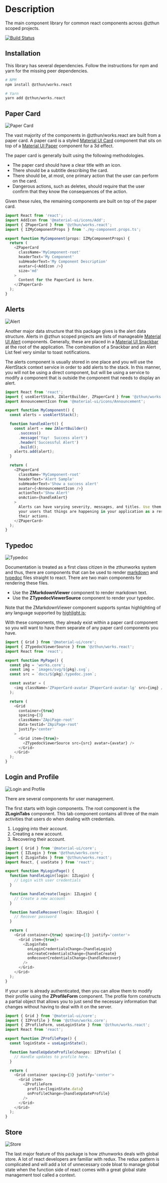 # Description

The main component library for common react components across @zthun scoped projects.

[![Build Status](https://travis-ci.com/zthun/works.svg?branch=master)](https://travis-ci.com/zthun/works)

## Installation

This library has several dependencies. Follow the instructions for npm and yarn for the missing peer dependencies.

```sh
# NPM
npm install @zthun/works.react

# Yarn
yarn add @zthun/works.react
```

## Paper Card

![Paper Card](images/png/works.react.card.png)

The vast majority of the components in @zthun/works.react are built from a paper card. A paper card is a styled [Material UI Card](https://material-ui.com/components/cards/) component that sits on top of a [Material UI Paper](https://material-ui.com/components/paper/) component for a 3d effect.

The paper card is generally built using the following methodologies.

- The paper card should have a clear title with an icon.
- There should be a subtitle describing the card.
- There should be, at most, one primary action that the user can perform on the card.
- Dangerous actions, such as deletes, should require that the user confirm that they know the consequences of the action.

Given these rules, the remaining components are built on top of the paper card.

```ts
import React from 'react';
import AddIcon from '@material-ui/icons/Add';
import { ZPaperCard } from '@zthun/works.react';
import { IZMyComponentProps } from './my-component.props.ts';

export function MyComponent(props: IZMyComponentProps) {
  return (
    <ZPaperCard
      className='MyComponent-root'
      headerText='My Component'
      subHeaderText='My Component Description'
      avatar={<AddIcon />}
      size='md'
    >
      Content for the PaperCard is here.
    </ZPaperCard>
  );
}
```

## Alerts

![Alert](images/png/works.react.alert.png)

Another major data structure that this package gives is the alert data structure. Alerts in @zthun scoped projects are lists of manageable [Material UI Alert](https://material-ui.com/components/alert/) components. Generally, these are placed in a [Material UI Snackbar](https://material-ui.com/components/snackbars/) at the root of the application. The combination of a Snackbar and an Alert List feel very similar to toast notifications.

The alerts component is usually stored in one place and you will use the AlertStack context service in order to add alerts to the stack. In this manner, you will not be using a direct component, but will be using a service to modify a component that is outside the component that needs to display an alert.

```ts
import React from 'react';
import { useAlertStack, ZAlertBuilder, ZPaperCard } from '@zthun/works.react';
import AnnouncementIcon from '@material-ui/icons/Announcement';

export function MyComponent() {
  const alerts = useAlertStack();

  function handleAlert() {
    const alert = new ZAlertBuilder()
      .success()
      .message('Yay!  Success alert')
      .header('Successful Alert')
      .build();
    alerts.add(alert);
  }

  return (
    <ZPaperCard
      className='MyComponent-root'
      headerText='Alert Sample'
      subHeaderText='Show a success alert'
      avatar={<AnnouncementIcon />}
      actionText='Show Alert'
      onAction={handleAlert}
    >
      Alerts can have varying severity, messages, and titles. Use them to notify
      your users that things are happening in your application as a result of
      their actions.
    </ZPaperCard>
  );
}
```

## Typedoc

![Typedoc](images/png/works.react.typedoc.png)

Documentation is treated as a first class citizen in the zthunworks system and thus, there are components that can be used to render [markdown](https://www.markdownguide.org/) and [typedoc](https://typedoc.org/) files straight to react. There are two main components for rendering these files.

- Use the **ZMarkdownViewer** component to render markdown text.
- Use the **ZTypedocViewerSource** component to render your typedoc.

Note that the ZMarkdownViewer component supports syntax highlighting of any language supported by [highlight.js](https://highlightjs.org/);

With these components, they already exist within a paper card component so you will want to have them separate of any paper card components you have.

```ts
import { Grid } from '@material-ui/core';
import { ZTypedocViewerSource } from '@zthun/works.react';
import React from 'react';

export function MyPage() {
  const pkg = 'works.core';
  const img = `images/svg/${pkg}.svg`;
  const src = `docs/${pkg}.typedoc.json`;

  const avatar = (
    <img className='ZPaperCard-avatar ZPaperCard-avatar-lg' src={img} />
  );

  return (
    <Grid
      container={true}
      spacing={3}
      className='ZApiPage-root'
      data-testid='ZApiPage-root'
      justify='center'
    >
      <Grid item={true}>
        <ZTypedocViewerSource src={src} avatar={avatar} />
      </Grid>
    </Grid>
  );
}
```

## Login and Profile

![Login and Profile](images/png/works.react.users.png)

There are several components for user management.

The first starts with login components. The root component is the **ZLoginTabs** component. This tab component contains all three of the main activities that users do when dealing with credentials.

1. Logging into their account.
1. Creating a new account.
1. Recovering their account.

```ts
import { Grid } from '@material-ui/core';
import { IZLogin } from '@zthun/works.core';
import { ZLoginTabs } from '@zthun/works.react';
import React, { useState } from 'react';

export function MyLoginPage() {
  function handleLogin(login: IZLogin) {
    // Login with user credentials
  }

  function handleCreate(login: IZLogin) {
    // Create a new account
  }

  function handleRecover(login: IZLogin) {
    // Recover password
  }

  return (
    <Grid container={true} spacing={3} justify='center'>
      <Grid item={true}>
        <ZLoginTabs
          onLoginCredentialsChange={handleLogin}
          onCreateCredentialsChange={handleCreate}
          onRecoverCredentialsChange={handleRecover}
        />
      </Grid>
    </Grid>
  );
}
```

If your user is already authenticated, then you can allow them to modify their profile using the **ZProfileForm** component. The profile form constructs a partial object that allows you to just send the necessary information that changes without having to deal with it on the server.

```ts
import { Grid } from '@material-ui/core';
import { IZProfile } from '@zthun/works.core';
import { ZProfileForm, useLoginState } from '@zthun/works.react';
import React from 'react';

export function ZProfilePage() {
  const loginState = useLoginState();

  function handleUpdateProfile(changes: IZProfile) {
    // Handle updates to profile here.
  }

  return (
    <Grid container spacing={3} justify='center'>
      <Grid item>
        <ZProfileForm
          profile={loginState.data}
          onProfileChange={handleUpdateProfile}
        />
      </Grid>
    </Grid>
  );
}
```

## Store

![Store](images/png/works.react.store.png)

The last major feature of this package is how zthunworks deals with global store. A lot of react developers are familiar with redux. The redux pattern is complicated and will add a lot of unnecessary code bloat to manage global state when the function side of react comes with a great global state management tool called a context.
